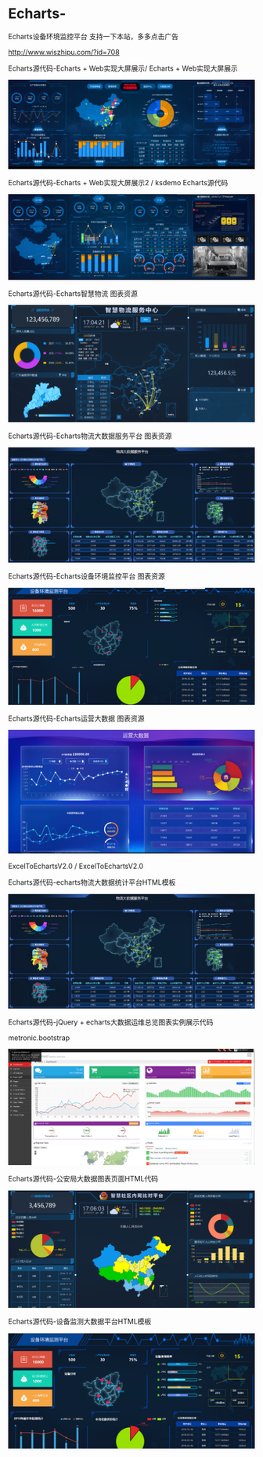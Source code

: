# Echarts-
Echarts设备环境监控平台
支持一下本站，多多点击广告

http://www.wiszhipu.com/?id=708



Echarts源代码-Echarts + Web实现大屏展示/ Echarts + Web实现大屏展示




![Aaron Swartz](https://raw.githubusercontent.com/chenxiaowei-520/Echarts-/master/Echarts%20%2B%20Web%E5%AE%9E%E7%8E%B0%E5%A4%A7%E5%B1%8F%E5%B1%95%E7%A4%BA.png)




Echarts源代码-Echarts + Web实现大屏展示2 / ksdemo	Echarts源代码	



![Aaron Swartz](https://raw.githubusercontent.com/chenxiaowei-520/Echarts-/master/Echarts%20%2B%20Web%E5%AE%9E%E7%8E%B0%E5%A4%A7%E5%B1%8F%E5%B1%95%E7%A4%BA2.png)



Echarts源代码-Echarts智慧物流	图表资源	

![Aaron Swartz](https://raw.githubusercontent.com/chenxiaowei-520/Echarts-/master/Echarts%E6%99%BA%E6%85%A7%E7%89%A9%E6%B5%81.png)



Echarts源代码-Echarts物流大数据服务平台	图表资源	

![Aaron Swartz](https://raw.githubusercontent.com/chenxiaowei-520/Echarts-/master/Echarts%E7%89%A9%E6%B5%81%E5%A4%A7%E6%95%B0%E6%8D%AE%E6%9C%8D%E5%8A%A1%E5%B9%B3%E5%8F%B0.png)



Echarts源代码-Echarts设备环境监控平台	图表资源	

![Aaron Swartz](https://raw.githubusercontent.com/chenxiaowei-520/Echarts-/master/Echarts%E8%AE%BE%E5%A4%87%E7%8E%AF%E5%A2%83%E7%9B%91%E6%8E%A7%E5%B9%B3%E5%8F%B0.png)



Echarts源代码-Echarts运营大数据	图表资源	

![Aaron Swartz](https://raw.githubusercontent.com/chenxiaowei-520/Echarts-/master/Echarts%E8%BF%90%E8%90%A5%E5%A4%A7%E6%95%B0%E6%8D%AE.png)



ExcelToEchartsV2.0 / ExcelToEchartsV2.0	

Echarts源代码-echarts物流大数据统计平台HTML模板	

![Aaron Swartz](https://raw.githubusercontent.com/chenxiaowei-520/Echarts-/master/echarts%E7%89%A9%E6%B5%81%E5%A4%A7%E6%95%B0%E6%8D%AE%E7%BB%9F%E8%AE%A1%E5%B9%B3%E5%8F%B0HTML%E6%A8%A1%E6%9D%BF.png)



Echarts源代码-jQuery + echarts大数据运维总览图表实例展示代码	

metronic.bootstrap		

![Aaron Swartz](https://raw.githubusercontent.com/chenxiaowei-520/Echarts-/master/metronic.bootstrap.png)



Echarts源代码-公安局大数据图表页面HTML代码	

![Aaron Swartz](https://raw.githubusercontent.com/chenxiaowei-520/Echarts-/master/%E5%85%AC%E5%AE%89%E5%B1%80%E5%A4%A7%E6%95%B0%E6%8D%AE%E5%9B%BE%E8%A1%A8%E9%A1%B5%E9%9D%A2HTML%E4%BB%A3%E7%A0%81.png)



Echarts源代码-设备监测大数据平台HTML模板

![Aaron Swartz](https://raw.githubusercontent.com/chenxiaowei-520/Echarts-/master/%E8%AE%BE%E5%A4%87%E7%9B%91%E6%B5%8B%E5%A4%A7%E6%95%B0%E6%8D%AE%E5%B9%B3%E5%8F%B0HTML%E6%A8%A1%E6%9D%BF.png)
